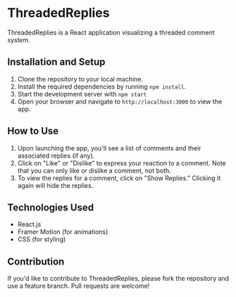 # ThreadedReplies

ThreadedReplies is a React application visualizing a threaded comment system.

## Installation and Setup

1. Clone the repository to your local machine.
2. Install the required dependencies by running `npm install`.
3. Start the development server with `npm start`
4. Open your browser and navigate to `http://localhost:3000` to view the app.

## How to Use

1. Upon launching the app, you'll see a list of comments and their associated replies (if any).
2. Click on "Like" or "Dislike" to express your reaction to a comment. Note that you can only like or dislike a comment, not both.
3. To view the replies for a comment, click on "Show Replies." Clicking it again will hide the replies.

## Technologies Used

- React.js
- Framer Motion (for animations)
- CSS (for styling)

## Contribution

If you'd like to contribute to ThreadedReplies, please fork the repository and use a feature branch. Pull requests are welcome!
